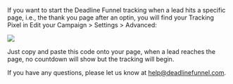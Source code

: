 If you want to start the Deadline Funnel tracking when a lead hits a specific
page, i.e., the thank you page after an optin, you will find your Tracking
Pixel in Edit your Campaign > Settings > Advanced:

![](https://d33v4339jhl8k0.cloudfront.net/docs/assets/53974d6ce4b0c76107b109d1/images/5a860a8f0428634376d02fb4/file-2ChyyvrWxg.png)

Just copy and paste this code onto your page, when a lead reaches the page, no
countdown will show but the tracking will begin.

If you have any questions, please let us know at
[help@deadlinefunnel.com](mailto:mailto:help@deadlinefunnel.com).

